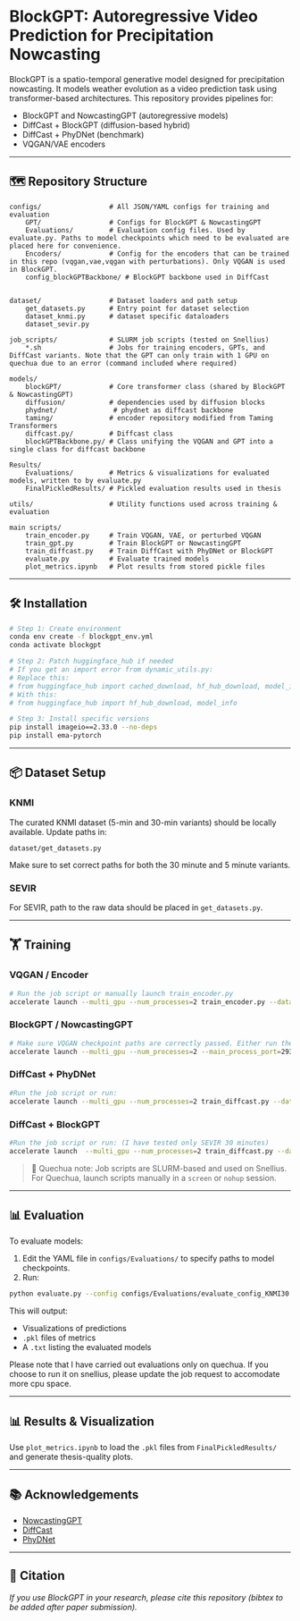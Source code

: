 # BlockGPT: Autoregressive Video Prediction for Precipitation Nowcasting

BlockGPT is a spatio-temporal generative model designed for precipitation nowcasting. It models weather evolution as a video prediction task using transformer-based architectures. This repository provides pipelines for:

- BlockGPT and NowcastingGPT (autoregressive models)
- DiffCast + BlockGPT (diffusion-based hybrid)
- DiffCast + PhyDNet (benchmark)
- VQGAN/VAE encoders

---

## 🗺️ Repository Structure

```
configs/                 # All JSON/YAML configs for training and evaluation
    GPT/                 # Configs for BlockGPT & NowcastingGPT
    Evaluations/         # Evaluation config files. Used by evaluate.py. Paths to model checkpoints which need to be evaluated are placed here for convenience. 
    Encoders/            # Config for the encoders that can be trained in this repo (vqgan,vae,vqgan with perturbations). Only VQGAN is used in BlockGPT.
    config_blockGPTBackbone/ # BlockGPT backbone used in DiffCast
    

dataset/                 # Dataset loaders and path setup
    get_datasets.py      # Entry point for dataset selection
    dataset_knmi.py      # dataset specific dataloaders
    dataset_sevir.py

job_scripts/             # SLURM job scripts (tested on Snellius)
    *.sh                 # Jobs for training encoders, GPTs, and DiffCast variants. Note that the GPT can only train with 1 GPU on quechua due to an error (command included where required)

models/
    blockGPT/            # Core transformer class (shared by BlockGPT & NowcastingGPT)
    diffusion/           # dependencies used by diffusion blocks 
    phydnet/              # phydnet as diffcast backbone 
    taming/              # encoder repository modified from Taming Transformers 
    diffcast.py/         # Diffcast class
    blockGPTBackbone.py/ # Class unifying the VQGAN and GPT into a single class for diffcast backbone

Results/
    Evaluations/         # Metrics & visualizations for evaluated models, written to by evaluate.py
    FinalPickledResults/ # Pickled evaluation results used in thesis

utils/                   # Utility functions used across training & evaluation

main scripts/
    train_encoder.py     # Train VQGAN, VAE, or perturbed VQGAN
    train_gpt.py         # Train BlockGPT or NowcastingGPT
    train_diffcast.py    # Train DiffCast with PhyDNet or BlockGPT
    evaluate.py          # Evaluate trained models
    plot_metrics.ipynb   # Plot results from stored pickle files
```

---

## 🛠️ Installation

```bash
# Step 1: Create environment
conda env create -f blockgpt_env.yml
conda activate blockgpt

# Step 2: Patch huggingface_hub if needed
# If you get an import error from dynamic_utils.py:
# Replace this:
# from huggingface_hub import cached_download, hf_hub_download, model_info
# With this:
# from huggingface_hub import hf_hub_download, model_info

# Step 3: Install specific versions
pip install imageio==2.33.0 --no-deps
pip install ema-pytorch
```

---

## 📦 Dataset Setup

### KNMI

The curated KNMI dataset (5-min and 30-min variants) should be locally available. Update paths in:

```
dataset/get_datasets.py
```

Make sure to set correct paths for both the 30 minute and 5 minute variants.

### SEVIR

For SEVIR, path to the raw data should be placed in `get_datasets.py`.

---

## 🏋️ Training

### VQGAN / Encoder

```bash
# Run the job script or manually launch train_encoder.py
accelerate launch --multi_gpu --num_processes=2 train_encoder.py --dataset knmi --encoder vqgan --encoder_config configs/Encoders/config_vqgan.json
```

### BlockGPT / NowcastingGPT

```bash
# Make sure VQGAN checkpoint paths are correctly passed. Either run the job_scripts which have all information, or run directly. For example, for KNMI 30:
accelerate launch --multi_gpu --num_processes=2 --main_process_port=29300 train_gpt.py --dataset_name knmi --exp_name blockGPT_KNMI30 --seed 0 --vqgan_type vqgan --pretrained_model_name_or_path /projects/0/prjs0951/Varun/Checkpoints/vqgan_knmi_7M_1024_ckpt-177500.pt --config_name configs/GPT/config_blockGPT_KNMI30.json --per_device_train_batch_size 4 --gradient_accumulation_steps 1 --learning_rate 1e-5 --lr_scheduler_type cosine --resolution 128 --dataloader_num_workers 8 --video_stepsize 1 --segment_length 9 --context_length 3 --use_eval_dataset --weight_decay 0.01 --llama_attn_drop 0.1 --embed_no_wd --predictor_name blockGPT --encoder_config configs/Encoders/config_vqgan.json --validation_steps 5000
```

### DiffCast + PhyDNet

```bash
#Run the job script or run:
accelerate launch --multi_gpu --num_processes=2 train_diffcast.py --dataset knmi --backbone phydnet --use_diff
```

### DiffCast + BlockGPT

```bash
#Run the job script or run: (I have tested only SEVIR 30 minutes)
accelerate launch  --multi_gpu --num_processes=2 train_diffcast.py --dataset sevir --backbone blockGPTBackbone --use_diff --temp_res_sevir 30 --seq_len_sevir 49 --backbone_config configs/config_blockGPTBackbone_SEVIR30.json
```

> 📝 Quechua note: Job scripts are SLURM-based and used on Snellius. For Quechua, launch scripts manually in a `screen` or `nohup` session.

---

## 📊 Evaluation

To evaluate models:

1. Edit the YAML file in `configs/Evaluations/` to specify paths to model checkpoints.
2. Run:

```bash
python evaluate.py --config configs/Evaluations/evaluate_config_KNMI30.yaml
```

This will output:

- Visualizations of predictions
- `.pkl` files of metrics
- A `.txt` listing the evaluated models

Please note that I have carried out evaluations only on quechua. If you choose to run it on snellius, please update the job request to accomodate more cpu space.

---

## 📊 Results & Visualization

Use `plot_metrics.ipynb` to load the `.pkl` files from `FinalPickledResults/` and generate thesis-quality plots.

---

## 📚 Acknowledgements

- [NowcastingGPT](https://github.com/openclimatefix/nowcasting_gpt)
- [DiffCast](https://github.com/mr905/diffcast)
- [PhyDNet](https://github.com/vincent-leguen/PhyDNet)

---

## 🔮 Citation

*If you use BlockGPT in your research, please cite this repository (bibtex to be added after paper submission).*

